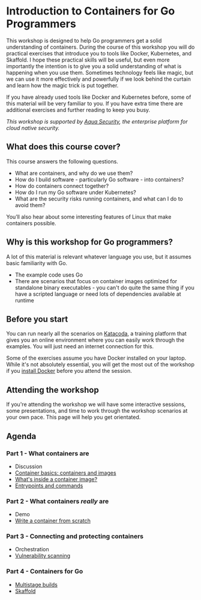 # Introduction to Containers for Go Programmers

This workshop is designed to help Go programmers get a solid understanding of containers. During the course of this workshop you will do practical exercises that introduce you to tools like Docker, Kubernetes, and Skaffold. I hope these practical skills will be useful, but even more importantly the intention is to give you a solid understanding of what is happening when you use them. Sometimes technology feels like magic, but we can use it more effectively and powerfully if we look behind the curtain and learn how the magic trick is put together.

If you have already used tools like Docker and Kubernetes before, some of this material will be very familiar to you. If you have extra time there are additional exercises and further reading to keep you busy.

_This workshop is supported by [Aqua Security](https://www.aquasec.com), the enterprise platform for cloud native security._

## What does this course cover?

This course answers the following questions.

* What are containers, and why do we use them?
* How do I build software - particularly Go software - into containers?
* How do containers connect together?
* How do I run my Go software under Kubernetes?
* What are the security risks running containers, and what can I do to avoid them?

You’ll also hear about some interesting features of Linux that make containers possible.

## Why is this workshop for Go programmers?

A lot of this material is relevant whatever language you use, but it assumes basic familiarity with Go.

* The example code uses Go
* There are scenarios that focus on container images optimized for standalone binary executables - you can't do quite the same thing if you have a scripted language or need lots of dependencies available at runtime

## Before you start

You can run nearly all the scenarios on [Katacoda](https://www.katacoda.com), a training platform that gives you an online environment where you can easily work through the examples. You will just need an internet connection for this.

Some of the exercises assume you have Docker installed on your laptop. While it's not absolutely essential, you will get the most out of the workshop if you [install Docker](https://docker.com) before you attend the session.

## Attending the workshop

If you're attending the workshop we will have some interactive sessions, some presentations, and time to work through the workshop scenarios at your own pace. This page will help you get orientated.

## Agenda

### Part 1 - What containers are

* Discussion
* [Container basics: containers and images](https://beta.katacoda.com/lizrice/hello)
* [What's inside a container image?](https://beta.katacoda.com/lizrice/images)
* [Entrypoints and commands](https://beta.katacoda.com/lizrice/entrypoint)

### Part 2 - What containers _really_ are

* Demo
* [Write a container from scratch](https://beta.katacoda.com/lizrice/scratch)

### Part 3 - Connecting and protecting containers

* Orchestration 
* [Vulnerability scanning](https://beta.katacoda.com/lizrice/microscanner)

### Part 4 - Containers for Go

* [Multistage builds](https://beta.katacoda.com/lizrice/multistage)
* [Skaffold](https://beta.katacoda.com/lizrice/skaffold)

